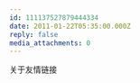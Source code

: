 ```yaml
---
id: 111137527879444334
date: 2011-01-22T05:35:00.000Z
reply: false
media_attachments: 0
---
```


关于友情链接 ​​​​

